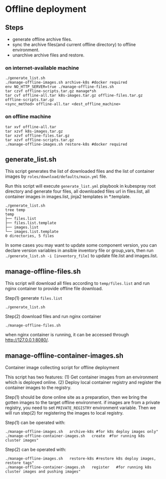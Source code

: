 # Offline deployment

## Steps

* generate offline archive files.
* sync the archive files(and current offline directory) to offline environment.
* unarchive archive files and restore.

### on internet-available machine

```shell
./generate_list.sh
./manage-offline-images.sh archive-k8s #docker required
env NO_HTTP_SERVER=true ./manage-offline-files.sh
tar czvf offline-scripts.tar.gz manage*sh
tar cvf offline-all.tar k8s-images.tar.gz offline-files.tar.gz offline-scripts.tar.gz
<sync_method> offline-all.tar <dest_offline_machine>
```

### on offline machine

```shell
tar xvf offline-all.tar
tar xzvf k8s-images.tar.gz
tar xzvf offline-files.tar.gz
tar xzvf offline-scripts.tar.gz
./manage-offline-images.sh restore-k8s #docker required
```

## generate_list.sh

This script generates the list of downloaded files and the list of container images by `roles/download/defaults/main.yml` file.

Run this script will execute `generate_list.yml` playbook in kubespray root directory and generate four files,
all downloaded files url in files.list, all container images in images.list, jinja2 templates in *.template.

```shell
./generate_list.sh
tree temp
temp
├── files.list
├── files.list.template
├── images.list
└── images.list.template
0 directories, 5 files
```

In some cases you may want to update some component version, you can declare version variables in ansible inventory file or group_vars,
then run `./generate_list.sh -i [inventory_file]` to update file.list and images.list.

## manage-offline-files.sh

This script will download all files according to `temp/files.list` and run nginx container to provide offline file download.

Step(1) generate `files.list`

```shell
./generate_list.sh
```

Step(2) download files and run nginx container

```shell
./manage-offline-files.sh
```

when nginx container is running, it can be accessed through <http://127.0.0.1:8080/>.

## manage-offline-container-images.sh

Container image collecting script for offline deployment

This script has two features:
(1) Get container images from an environment which is deployed online.
(2) Deploy local container registry and register the container images to the registry.

Step(1) should be done online site as a preparation, then we bring the gotten images
to the target offline environment. if images are from a private registry,
you need to set `PRIVATE_REGISTRY` environment variable.
Then we will run step(2) for registering the images to local registry.

Step(1) can be operated with:

```shell
./manage-offline-images.sh   archive-k8s #for k8s deploy images only"
./manage-offline-container-images.sh   create  #for running k8s cluster images"
```

Step(2) can be operated with:

```shell
./manage-offline-images.sh   restore-k8s #restore k8s deploy images, restore tags"
./manage-offline-container-images.sh   register   #for running k8s cluster images and pushing images"
```
